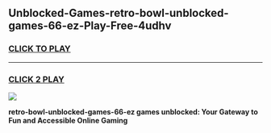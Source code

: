 
## Unblocked-Games-retro-bowl-unblocked-games-66-ez-Play-Free-4udhv
<h3>
<a href="https://premium76.site?title=retro-bowl-unblocked-games-66-ez&ref=15A">CLICK TO PLAY</a></h3>
<hr>

<h3>
<a href="https://premium76.site?title=retro-bowl-unblocked-games-66-ez&ref=15A">CLICK 2 PLAY</a>
  
</h3>

<a href="https://premium76.site?title=retro-bowl-unblocked-games-66-ez&ref=15A"><img src="https://clearcache.store/games.png"></a>


**retro-bowl-unblocked-games-66-ez games unblocked: Your Gateway to Fun and Accessible Online Gaming**
